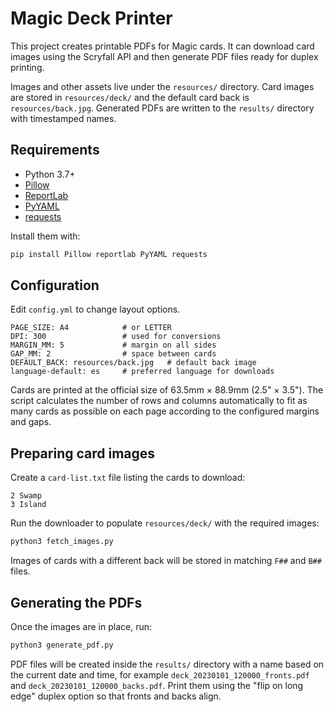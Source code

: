 # Magic Deck Printer

This project creates printable PDFs for Magic cards. It can download card images using the Scryfall API and then generate PDF files ready for duplex printing.

Images and other assets live under the `resources/` directory. Card images are stored in `resources/deck/` and the default card back is `resources/back.jpg`. Generated PDFs are written to the `results/` directory with timestamped names.

## Requirements

- Python 3.7+
- [Pillow](https://pypi.org/project/Pillow/)
- [ReportLab](https://pypi.org/project/reportlab/)
- [PyYAML](https://pypi.org/project/PyYAML/)
- [requests](https://pypi.org/project/requests/)

Install them with:

```bash
pip install Pillow reportlab PyYAML requests
```

## Configuration

Edit `config.yml` to change layout options.

```
PAGE_SIZE: A4            # or LETTER
DPI: 300                 # used for conversions
MARGIN_MM: 5             # margin on all sides
GAP_MM: 2                # space between cards
DEFAULT_BACK: resources/back.jpg   # default back image
language-default: es     # preferred language for downloads
```

Cards are printed at the official size of 63.5mm × 88.9mm (2.5" × 3.5").
The script calculates the number of rows and columns automatically to fit as
many cards as possible on each page according to the configured margins and
gaps.

## Preparing card images

Create a `card-list.txt` file listing the cards to download:

```
2 Swamp
3 Island
```

Run the downloader to populate `resources/deck/` with the required images:

```bash
python3 fetch_images.py
```

Images of cards with a different back will be stored in matching `F##` and `B##` files.

## Generating the PDFs

Once the images are in place, run:

```bash
python3 generate_pdf.py
```

PDF files will be created inside the `results/` directory with a name based on
the current date and time, for example `deck_20230101_120000_fronts.pdf` and
`deck_20230101_120000_backs.pdf`. Print them using the "flip on long edge"
duplex option so that fronts and backs align.
